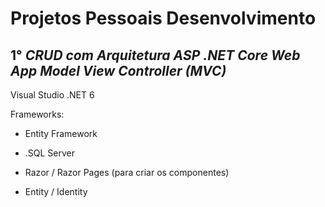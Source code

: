 # Projetos Pessoais Desenvolvimento #

## 1° *CRUD com Arquitetura ASP .NET Core Web App Model View Controller (MVC)* ##

Visual Studio .NET 6

Frameworks:
- Entity Framework
- .SQL Server

- Razor / Razor Pages (para criar os componentes)

- Entity / Identity
